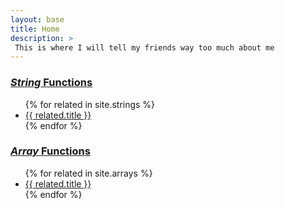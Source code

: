 ```yaml
---
layout: base
title: Home
description: >
 This is where I will tell my friends way too much about me
---
```


<div class="function__releated-group">
    <h3><a href="{{ site.url | absolute_url }}/strings.html">
        <em>String</em> Functions
    </a></h3>
    <ul>
        {% for related in site.strings %}
            <li><a href="{{ site.url | absolute_url }}{{related.url}}">{{ related.title }}</a></li>
        {% endfor %}
    </ul>
</div>
<div class="function__releated-group">
    <h3><a href="{{ site.url | absolute_url }}/arrays.html">
        <em>Array</em> Functions
    </a></h3>
    <ul>
        {% for related in site.arrays %}
            <li><a href="{{ site.url | absolute_url }}{{related.url}}">{{ related.title }}</a></li>
        {% endfor %}
    </ul>
</div>